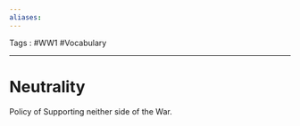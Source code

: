 ```yaml
---
aliases: 
---
```

Tags : #WW1 #Vocabulary 
___
# Neutrality
Policy of Supporting neither side of the War.